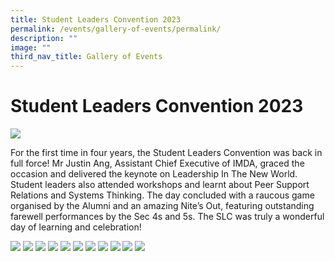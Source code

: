 ```yaml
---
title: Student Leaders Convention 2023
permalink: /events/gallery-of-events/permalink/
description: ""
image: ""
third_nav_title: Gallery of Events
---
```

# Student Leaders Convention 2023

![](/images/2023%20slc%20(1).jpg)

For the first time in four years, the Student Leaders Convention was back in full force! Mr Justin Ang, Assistant Chief Executive of IMDA, graced the occasion and delivered the keynote on Leadership In The New World. Student leaders also attended workshops and learnt about Peer Support Relations and Systems Thinking. The day concluded with a raucous game organised by the Alumni and an amazing Nite’s Out, featuring outstanding farewell performances by the Sec 4s and 5s. The SLC was truly a wonderful day of learning and celebration!

![](/images/2023%20slc%20(12).jpg) ![](/images/2023%20slc%20(3).jpg) ![](/images/2023%20slc%20(4).jpg) ![](/images/2023%20slc%20(5).jpg) ![](/images/2023%20slc%20(6).jpg) ![](/images/2023%20slc%20(7).jpg) ![](/images/2023%20slc%20(8).jpg) ![](/images/2023%20slc%20(9).jpg) ![](/images/2023%20slc%20(10).jpg) ![](/images/2023%20slc%20(11).jpg) ![](/images/2023%20slc%20(2).jpg)